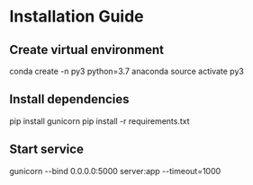 ﻿# Installation Guide

## Create virtual environment
conda create -n py3 python=3.7 anaconda
source activate py3


## Install dependencies

pip install gunicorn
pip install -r requirements.txt



## Start service
gunicorn --bind 0.0.0.0:5000 server:app --timeout=1000


